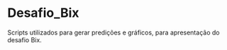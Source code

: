 # Desafio_Bix
Scripts utilizados para gerar predições e gráficos, para apresentação do desafio Bix.
